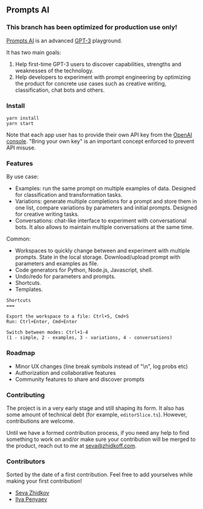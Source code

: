 ## Prompts AI

### This branch has been optimized for production use only!

[Prompts AI](https://prompts.ai/) is an advanced [GPT-3](https://en.wikipedia.org/wiki/GPT-3) playground.

It has two main goals:
1) Help first-time GPT-3 users to discover capabilities, strengths
and weaknesses of the technology.
2) Help developers to experiment with prompt engineering by optimizing
the product for concrete use cases such as creative writing, classification,
chat bots and others.

### Install

```shell script
yarn install 
yarn start
```

Note that each app user has to provide their own API key from the [OpenAI console](https://beta.openai.com/).
"Bring your own key" is an important concept enforced to prevent API misuse.

### Features

By use case:
* Examples: run the same prompt on multiple examples of data. Designed for 
classification and transformation tasks.
* Variations: generate multiple completions for a prompt and store them in one list,
compare variations by parameters and initial prompts.
Designed for creative writing tasks.
* Conversations: chat-like interface to experiment with conversational bots.
It also allows to maintain multiple conversations at the same time.

Common:
* Workspaces to quickly change between and experiment with multiple prompts.
State in the local storage. Download/upload prompt with parameters and examples 
as file.
* Code generators for Python, Node.js, Javascript, shell.
* Undo/redo for parameters and prompts.
* Shortcuts. 
* Templates. 

```
Shortcuts
===

Export the workspace to a file: Ctrl+S, Cmd+S
Run: Ctrl+Enter, Cmd+Enter

Switch between modes: Ctrl+1-4 
(1 - simple, 2 - examples, 3 - variations, 4 - conversations)
```

### Roadmap

- Minor UX changes (line break symbols instead of "\n", log probs etc)
- Authorization and collaborative features
- Community features to share and discover prompts 

### Contributing

The project is in a very early stage and still shaping its form.
It also has some amount of technical debt (for example, `editorSlice.ts`).
However, contributions are welcome. 

Until we have a formed contribution process, if you need any help
 to find something to work on and/or make sure your contribution will be merged to the product, 
 reach out to me at seva@zhidkoff.com.

### Contributors

Sorted by the date of a first contribution. Feel free to add yourselves while making
 your first contribution!

- [Seva Zhidkov](https://github.com/sevazhidkov)
- [Ilya Penyaev](http://github.com/penyaev)
